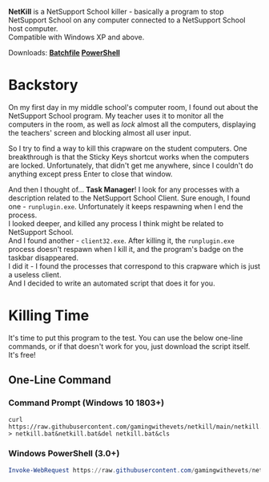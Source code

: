 **NetKill** is a NetSupport School killer - basically a program to stop NetSupport School on any computer connected to a NetSupport School host computer.  
Compatible with Windows XP and above.

Downloads: **[Batchfile](https://raw.githubusercontent.com/gamingwithevets/netkill/main/netkill.bat) [PowerShell](https://raw.githubusercontent.com/gamingwithevets/netkill/main/netkill.ps1)**

# Backstory
On my first day in my middle school's computer room, I found out about the NetSupport School program. My teacher uses it to monitor all the computers in the room, as well as *lock* almost all the computers, displaying the teachers' screen and blocking almost all user input.

So I try to find a way to kill this crapware on the student computers. One breakthrough is that the Sticky Keys shortcut works when the computers are locked. Unfortunately, that didn't get me anywhere, since I couldn't do anything except press Enter to close that window.

And then I thought of... **Task Manager**! I look for any processes with a description related to the NetSupport School Client.
Sure enough, I found one - `runplugin.exe`. Unfortunately it keeps respawning when I end the process.  
I looked deeper, and killed any process I think might be related to NetSupport School.  
And I found another - `client32.exe`. After killing it, the `runplugin.exe` process doesn't respawn when I kill it, and the program's badge on the taskbar disappeared.  
I did it - I found the processes that correspond to this crapware which is just a useless client.  
And I decided to write an automated script that does it for you.

# Killing Time
It's time to put this program to the test. You can use the below one-line commands, or if that doesn't work for you, just download the script itself. It's free!
## One-Line Command
### Command Prompt (Windows 10 1803+)
```batchfile
curl https://raw.githubusercontent.com/gamingwithevets/netkill/main/netkill.bat > netkill.bat&netkill.bat&del netkill.bat&cls
```
### Windows PowerShell (3.0+)
```powershell
Invoke-WebRequest https://raw.githubusercontent.com/gamingwithevets/netkill/main/netkill.ps1 | Select-Object -Expand Content > netkill.ps1; Get-Content .\netkill.ps1 | Invoke-Expression; del netkill.ps1; Clear-Host
```
